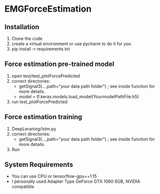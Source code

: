 # EMGForceEstimation
## Installation
1. Clone the code
2. create a virtual environment or use pycharm to do it for you
3. pip install -r requirements.txt

## Force estimation pre-trained model
1. open test/test_plotForcePredicted
2. correct directories:
    - getSignal3(...,path="your data path folder") ; see inside function for more details.
    - model = tf.keras.models.load_model(YourmodelPathFile.h5)
3. run test_plotForcePredicted

## Force estimation training
1. DeepLeraning/lstm.py
2. correct directories:
    - getSignal3(...,path="your data path folder") ; see inside function for more details.
3. Run

## System Requirements    
- You can use CPU or tensorflow-gpu==1.15 
- I personally used Adapter Type	GeForce GTX 1060 6GB, NVIDIA compatible
